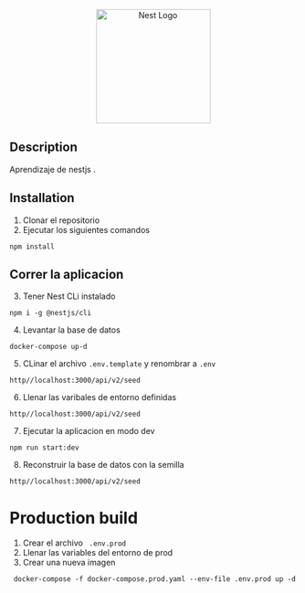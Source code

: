 <p align="center">
  <a href="http://nestjs.com/" target="blank"><img src="https://nestjs.com/img/logo-small.svg" width="200" alt="Nest Logo" /></a>
</p>

[circleci-image]: https://img.shields.io/circleci/build/github/nestjs/nest/master?token=abc123def456
[circleci-url]: https://circleci.com/gh/nestjs/nest

  

## Description

Aprendizaje de nestjs .

## Installation

1. Clonar el repositorio 
2. Ejecutar los siguientes comandos
```
npm install
```
## Correr la aplicacion
3. Tener Nest CLi instalado
```
npm i -g @nestjs/cli
```
4. Levantar la base de datos 
```
docker-compose up-d
```

5. CLinar el archivo ```.env.template```  y renombrar a  ```.env```
```
http//localhost:3000/api/v2/seed
```
6. Llenar las varibales de entorno definidas 
```
http//localhost:3000/api/v2/seed
```
7. Ejecutar la aplicacion en modo dev
```
npm run start:dev
```

8. Reconstruir la base de datos con la semilla 
```
http//localhost:3000/api/v2/seed
```

# Production build
1. Crear el archivo ``` .env.prod```
2. Llenar las variables del entorno de prod
3. Crear una nueva imagen 

``` 
 docker-compose -f docker-compose.prod.yaml --env-file .env.prod up -d
 
```

